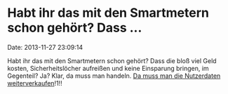 Habt ihr das mit den Smartmetern schon gehört? Dass \...
========================================================

Date: 2013-11-27 23:09:14

Habt ihr das mit den Smartmetern schon gehört? Dass die bloß viel Geld
kosten, Sicherheitslöcher aufreißen und keine Einsparung bringen, im
Gegenteil? Ja? Klar, da muss man handeln. [Da muss man die Nutzerdaten
weiterverkaufen](http://www.zeit.de/digital/datenschutz/2013-11/smart-meter-teuer-daten-vermarkten/komplettansicht)!1!!
